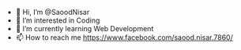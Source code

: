 - 👋 Hi, I’m @SaoodNisar
- 👀 I’m interested in Coding
- 🌱 I’m currently learning Web Development
- 📫 How to reach me https://www.facebook.com/saood.nisar.7860/

<!-- - 💞️ I’m looking to collaborate on  -->

<!---
Seniorplays/Seniorplays is a ✨ special ✨ repository because its `README.md` (this file) appears on your GitHub profile.
You can click the Preview link to take a look at your changes.
--->
